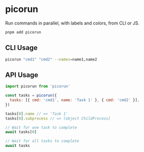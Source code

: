 # picorun

Run commands in parallel, with labels and colors, from CLI or JS.

```sh
pnpm add picorun
```

## CLI Usage

```sh
picorun "cmd1" "cmd2" --names=name1,name2
```

## API Usage

```js
import picorun from 'picorun'

const tasks = picorun({
  tasks: [{ cmd: 'cmd1', name: 'Task 1' }, { cmd: 'cmd2' }],
})

tasks[0].name // => 'Task 1'
tasks[0].subprocess // => [object ChildProcess]

// Wait for one task to complete
await tasks[0]

// Wait for all tasks to complete
await tasks
```
